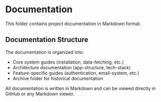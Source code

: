 # Documentation

This folder contains project documentation in Markdown format. 


## Documentation Structure

The documentation is organized into:
- Core system guides (installation, data-fetching, etc.)
- Architecture documentation (app-structure, tech-stack)
- Feature-specific guides (authentication, email-system, etc.)
- Archive folder for historical documentation

All documentation is written in Markdown and can be viewed directly in GitHub or any Markdown viewer.
